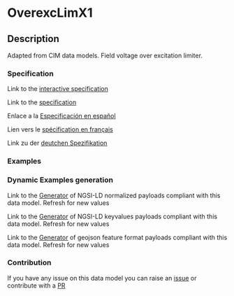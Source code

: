 # OverexcLimX1

## Description 

Adapted from CIM data models. Field voltage over excitation limiter.
### Specification

Link to the [interactive specification](https://swagger.lab.fiware.org/?url=https://smart-data-models.github.io/dataModel.EnergyCIM/OverexcLimX1/swagger.yaml)

Link to the [specification](https://smart-data-models.github.io/dataModel.EnergyCIM/OverexcLimX1/doc/spec.md)

Enlace a la [Especificación en español](https://smart-data-models.github.io/dataModel.EnergyCIM/OverexcLimX1/doc/spec_ES.md)

Lien vers le [spécification en français](https://smart-data-models.github.io/dataModel.EnergyCIM/OverexcLimX1/doc/spec_FR.md)

Link zu der [deutchen Spezifikation](https://smart-data-models.github.io/dataModel.EnergyCIM/OverexcLimX1/doc/spec_DE.md)
### Examples
### Dynamic Examples generation

Link to the [Generator](https://smartdatamodels.org/extra/ngsi-ld_generator_v0.92.php?schemaUrl=https://raw.githubusercontent.com/smart-data-models/dataModel.EnergyCIM/master/OverexcLimX1/schema.json&email=info@smartdatamodels.org) of NGSI-LD normalized payloads compliant with this data model. Refresh for new values

Link to the [Generator](https://smartdatamodels.org/extra/ngsi-ld_generator_keyvalues_v0.92.php?schemaUrl=https://raw.githubusercontent.com/smart-data-models/dataModel.EnergyCIM/master/OverexcLimX1/schema.json&email=info@smartdatamodels.org) of NGSI-LD keyvalues payloads compliant with this data model. Refresh for new values

Link to the [Generator](https://smartdatamodels.org/extra/geojson_features_generator_v1.0.php?schemaUrl=https://raw.githubusercontent.com/smart-data-models/dataModel.EnergyCIM/master/OverexcLimX1/schema.json&email=info@smartdatamodels.org) of geojson feature format payloads compliant with this data model. Refresh for new values
### Contribution

 If you have any issue on this data model you can raise an [issue](https://github.com/smart-data-models/dataModel.EnergyCIM/issues)  or contribute with a [PR](https://github.com/smart-data-models/dataModel.EnergyCIM/pulls)